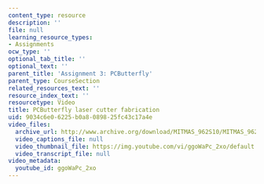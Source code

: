 ```yaml
---
content_type: resource
description: ''
file: null
learning_resource_types:
- Assignments
ocw_type: ''
optional_tab_title: ''
optional_text: ''
parent_title: 'Assignment 3: PCButterfly'
parent_type: CourseSection
related_resources_text: ''
resource_index_text: ''
resourcetype: Video
title: PCButterfly laser cutter fabrication
uid: 9034c6e0-6225-b0a8-0898-25fc43c17a4e
video_files:
  archive_url: http://www.archive.org/download/MITMAS_962S10/MITMAS_962S10assn3_pcbutterfly_vid1_300k.mp4
  video_captions_file: null
  video_thumbnail_file: https://img.youtube.com/vi/ggoWaPc_2xo/default.jpg
  video_transcript_file: null
video_metadata:
  youtube_id: ggoWaPc_2xo
---
```

